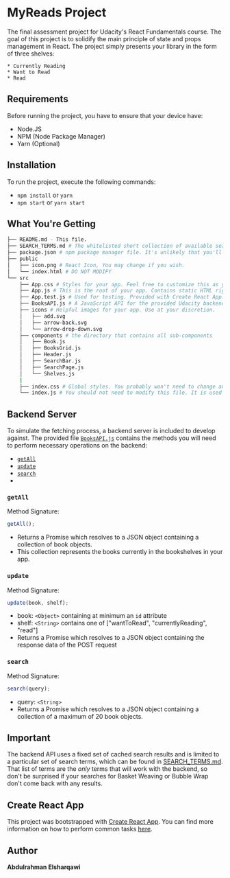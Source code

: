 # MyReads Project

The final assessment project for Udacity's React Fundamentals course. The goal of this project is to solidify the main principle of state and props management in React. The project simply presents your library in the form of three shelves:

    * Currently Reading
    * Want to Read
    * Read

## Requirements

Before running the project, you have to ensure that your device have:

-   Node.JS
-   NPM (Node Package Manager)
-   Yarn (Optional)

## Installation

To run the project, execute the following commands:

-   `npm install` or `yarn`
-   `npm start` or `yarn start`

## What You're Getting

```bash
├── README.md - This file.
├── SEARCH_TERMS.md # The whitelisted short collection of available search terms for you to use with your app.
├── package.json # npm package manager file. It's unlikely that you'll need to modify this.
├── public
│   ├── icon.png # React Icon, You may change if you wish.
│   └── index.html # DO NOT MODIFY
└── src
    ├── App.css # Styles for your app. Feel free to customize this as you desire.
    ├── App.js # This is the root of your app. Contains static HTML right now.
    ├── App.test.js # Used for testing. Provided with Create React App. Testing is encouraged, but not required.
    ├── BooksAPI.js # A JavaScript API for the provided Udacity backend. Instructions for the methods are below.
    ├── icons # Helpful images for your app. Use at your discretion.
    │   ├── add.svg
    │   ├── arrow-back.svg
    │   └── arrow-drop-down.svg
    ├── components # the directory that contains all sub-components
    │   ├── Book.js
    │   ├── BooksGrid.js
    │   ├── Header.js
    │   ├── SearchBar.js
    │   ├── SearchPage.js
    │   └── Shelves.js
    |
    ├── index.css # Global styles. You probably won't need to change anything here.
    └── index.js # You should not need to modify this file. It is used for DOM rendering only.
```

## Backend Server

To simulate the fetching process, a backend server is included to develop against. The provided file [`BooksAPI.js`](src/BooksAPI.js) contains the methods you will need to perform necessary operations on the backend:

-   [`getAll`](#getall) <!-- get all books that belongs to a certain shelf -->
-   [`update`](#update) <!-- update the shelf where the book belongs -->
-   [`search`](#search) <!-- search for books using certain keywords -->
-

### `getAll`

Method Signature:

```js
getAll();
```

-   Returns a Promise which resolves to a JSON object containing a collection of book objects.
-   This collection represents the books currently in the bookshelves in your app.

### `update`

Method Signature:

```js
update(book, shelf);
```

-   book: `<Object>` containing at minimum an `id` attribute
-   shelf: `<String>` contains one of ["wantToRead", "currentlyReading", "read"]
-   Returns a Promise which resolves to a JSON object containing the response data of the POST request

### `search`

Method Signature:

```js
search(query);
```

-   query: `<String>`
-   Returns a Promise which resolves to a JSON object containing a collection of a maximum of 20 book objects.

## Important

The backend API uses a fixed set of cached search results and is limited to a particular set of search terms, which can be found in [SEARCH_TERMS.md](SEARCH_TERMS.md). That list of terms are the _only_ terms that will work with the backend, so don't be surprised if your searches for Basket Weaving or Bubble Wrap don't come back with any results.

## Create React App

This project was bootstrapped with [Create React App](https://github.com/facebookincubator/create-react-app). You can find more information on how to perform common tasks [here](https://github.com/facebookincubator/create-react-app/blob/master/packages/react-scripts/template/README.md).

## Author

**Abdulrahman Elsharqawi**
